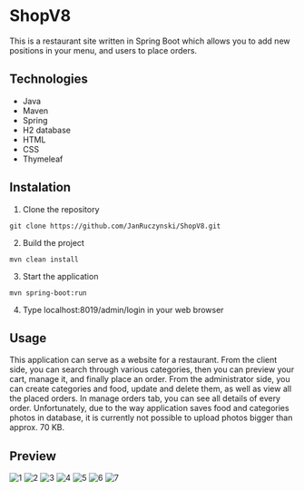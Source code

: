 
# ShopV8

This is a restaurant site written in Spring Boot which allows you to add new positions in your menu, and users to place orders.

## Technologies

* Java
* Maven
* Spring
* H2 database
* HTML
* CSS
* Thymeleaf

## Instalation

1. Clone the repository

```
git clone https://github.com/JanRuczynski/ShopV8.git
```

2. Build the project

```
mvn clean install
```

3. Start the application

```
mvn spring-boot:run
```

4. Type localhost:8019/admin/login in your web browser

## Usage

This application can serve as a website for a restaurant. From the client side, you can search through various categories, then you can preview your cart, manage it, and finally place an order.
From the administrator side, you can create categories and food, update and delete them, as well as view all the placed orders. In manage orders tab, you can see all details of every order.
Unfortunately, due to the way application saves food and categories photos in database, it is currently not possible to upload photos bigger than approx. 70 KB.

## Preview
![1](https://github.com/JanRuczynski/ShopV8/assets/100945601/8c06d2d6-1af3-4a17-8d37-582c227c05e1)
![2](https://github.com/JanRuczynski/ShopV8/assets/100945601/84533a45-c5f7-4478-a912-b5df09ae67d6)
![3](https://github.com/JanRuczynski/ShopV8/assets/100945601/cc795fb0-69da-4e80-9340-37b2d99d9b77)
![4](https://github.com/JanRuczynski/ShopV8/assets/100945601/a9178054-b5ed-4574-95c6-ed5c9c3241ea)
![5](https://github.com/JanRuczynski/ShopV8/assets/100945601/f395eb94-583e-4046-9965-2935f41c95ae)
![6](https://github.com/JanRuczynski/ShopV8/assets/100945601/776bd959-881c-40ee-bdd7-ab0510228ccb)
![7](https://github.com/JanRuczynski/ShopV8/assets/100945601/4d881f23-084e-4dec-9abb-f99f6510dace)
